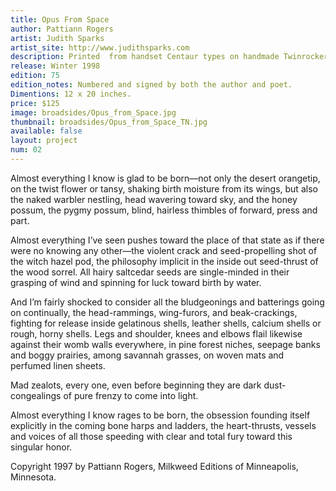 ```yaml
---
title: Opus From Space
author: Pattiann Rogers
artist: Judith Sparks
artist_site: http://www.judithsparks.com
description: Printed  from handset Centaur types on handmade Twinrocker paper using a Vandercook 219 proofing press. The drawing of empress tree seed pods was printed from a magnesium plate.
release: Winter 1998
edition: 75
edition_notes: Numbered and signed by both the author and poet.
Dimentions: 12 x 20 inches.
price: $125
image: broadsides/Opus_from_Space.jpg
thumbnail: broadsides/Opus_from_Space_TN.jpg
available: false
layout: project
num: 02
---
```


Almost everything I know is glad
to be born—not only the desert orangetip,
on the twist flower or tansy, shaking
birth moisture from its wings, but also the naked
warbler nestling, head wavering toward sky,
and the honey possum, the pygmy possum,
blind, hairless thimbles of forward,
press and part.

Almost everything I’ve seen pushes
toward the place of that state as if there were
no knowing any other—the violent crack
and seed-propelling shot of the witch hazel pod,
the philosophy implicit in the inside out
seed-thrust of the wood sorrel. All hairy
saltcedar seeds are single-minded
in their grasping of wind and spinning
for luck toward birth by water.

And I’m fairly shocked to consider
all the bludgeonings and batterings going on
continually, the head-rammings, wing-furors,
and beak-crackings, fighting for release
inside gelatinous shells, leather shells,
calcium shells or rough, horny shells. Legs
and shoulder, knees and elbows flail likewise
against their womb walls everywhere, in pine
forest niches, seepage banks and boggy
prairies, among savannah grasses, on woven
mats and perfumed linen sheets.

Mad zealots, every one, even before
beginning they are dark dust-congealings
of pure frenzy to come into light.

Almost everything I know rages to be born,
the obsession founding itself explicitly
in the coming bone harps and ladders,
the heart-thrusts, vessels and voices
of all those speeding with clear and total
fury toward this singular honor.

Copyright 1997 by Pattiann Rogers, Milkweed Editions of Minneapolis, Minnesota.
